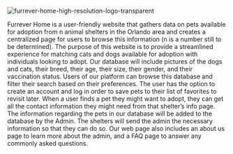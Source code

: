 
  ![furrever-home-high-resolution-logo-transparent](https://github.com/user-attachments/assets/81a05913-14f6-43b7-9889-5e9715d13c59)

  
  
Furrever Home is a user-friendly website that gathers data on pets available for
adoption from n animal shelters in the Orlando area and creates a centralized page for
users to browse this information (n is a number still to be determined). The purpose of
this website is to provide a streamlined experience for matching cats and dogs available
for adoption with individuals looking to adopt. Our database will include pictures of the
dogs and cats, their breed, their age, their size, their gender, and their vaccination
status. Users of our platform can browse this database and filter their search based on
their preferences. The user has the option to create an account and log in order to save
pets to their list of favorites to revisit later. When a user finds a pet they might want to
adopt, they can get all the contact information they might need from that shelter’s info
page. The information regarding the pets in our database will be added to the database
by the Admin. The shelters will send the admin the necessary information so that they
can do so. Our web page also includes an about us page to learn more about the
admin, and a FAQ page to answer any commonly asked questions.
